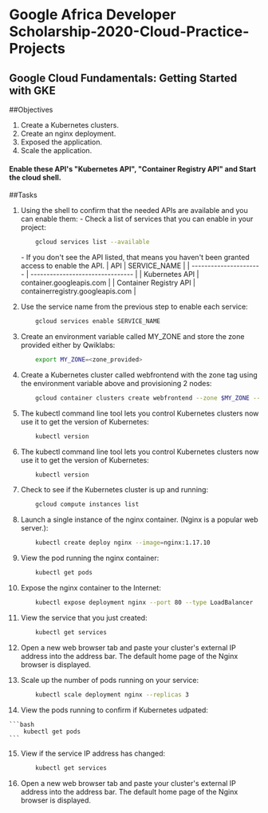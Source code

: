 # Google Africa Developer Scholarship-2020-Cloud-Practice-Projects

## Google Cloud Fundamentals: Getting Started with GKE

##Objectives
  1. Create a Kubernetes clusters.
  2. Create an nginx deployment.
  3. Exposed the application.
  4. Scale the application.

#### Enable these API's "Kubernetes API", "Container Registry API" and Start the cloud shell.

##Tasks
1.  Using the shell to confirm that the needed APIs are available and you can enable them:
   _-_ Check a list of services that you can enable in your project:
   
    ```bash
        gcloud services list --available
    ```
    _-_ If you don't see the API listed, that means you haven't been granted access to enable the API.
    | API                    | SERVICE_NAME                     |
    | ---------------------- | -------------------------------- |
    | Kubernetes API         | container.googleapis.com         |
    | Container Registry API | containerregistry.googleapis.com |
	
2. Use the service name from the previous step to enable each service:

    ```bash
        gcloud services enable SERVICE_NAME
    ```	
	
3. Create an environment variable called MY_ZONE and store the zone provided either by Qwiklabs:

    ```bash
        export MY_ZONE=<zone_provided>
    ```
4. Create a Kubernetes cluster called webfrontend with the zone tag using the environment variable above and provisioning 2 nodes:	

	```bash
		gcloud container clusters create webfrontend --zone $MY_ZONE --num-nodes 2
	```
	
5. The kubectl command line tool lets you control Kubernetes clusters now use it to get the version of Kubernetes:	

	```bash
		kubectl version
	```	
6. The kubectl command line tool lets you control Kubernetes clusters now use it to get the version of Kubernetes:	

	```bash
		kubectl version
	```		
	
7.  Check to see if the Kubernetes cluster is up and running:

    ```bash
        gcloud compute instances list
    ```	
	
8.  Launch a single instance of the nginx container. (Nginx is a popular web server.):

    ```bash
        kubectl create deploy nginx --image=nginx:1.17.10
    ```		
	
9.  View the pod running the nginx container:

    ```bash
        kubectl get pods
    ```		
	
10. Expose the nginx container to the Internet:

    ```bash
        kubectl expose deployment nginx --port 80 --type LoadBalancer
    ```		
	
11. View the service that you just created:

    ```bash
        kubectl get services
    ```		
	
12. Open a new web browser tab and paste your cluster's external IP address into the address bar. The default home page of the Nginx browser is displayed.	

13. Scale up the number of pods running on your service:

    ```bash
        kubectl scale deployment nginx --replicas 3
    ```		
	
14.  View the pods running to confirm if Kubernetes udpated:

    ```bash
        kubectl get pods
    ```	
	
15. View if the service IP address has changed:

    ```bash
        kubectl get services
    ```		
16. Open a new web browser tab and paste your cluster's external IP address into the address bar. The default home page of the Nginx browser is displayed.	
	

